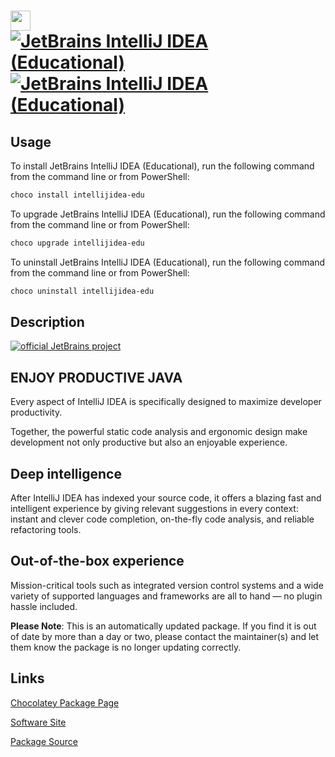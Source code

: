 ﻿# <img src="https://cdn.jsdelivr.net/gh/mkevenaar/chocolatey-packages@1a84d4bb32d44c7d8251d48471814ccd194dfc24/icons/intellijidea-edu.png" width="32" height="32"/> [![JetBrains IntelliJ IDEA (Educational)](https://img.shields.io/chocolatey/v/intellijidea-edu.svg?label=JetBrains+IntelliJ+IDEA+(Educational))](https://community.chocolatey.org/packages/intellijidea-edu) [![JetBrains IntelliJ IDEA (Educational)](https://img.shields.io/chocolatey/dt/intellijidea-edu.svg)](https://community.chocolatey.org/packages/intellijidea-edu)

## Usage

To install JetBrains IntelliJ IDEA (Educational), run the following command from the command line or from PowerShell:

```powershell
choco install intellijidea-edu
```

To upgrade JetBrains IntelliJ IDEA (Educational), run the following command from the command line or from PowerShell:

```powershell
choco upgrade intellijidea-edu
```

To uninstall JetBrains IntelliJ IDEA (Educational), run the following command from the command line or from PowerShell:

```powershell
choco uninstall intellijidea-edu
```

## Description

[![official JetBrains project](http://jb.gg/badges/official-plastic.svg)](https://confluence.jetbrains.com/display/ALL/JetBrains+on+GitHub)

## ENJOY PRODUCTIVE JAVA

Every aspect of IntelliJ IDEA is specifically designed to maximize developer productivity.

Together, the powerful static code analysis and ergonomic design make development not only productive but also an enjoyable experience.

## Deep intelligence

After IntelliJ IDEA has indexed your source code, it offers a blazing fast and intelligent experience by giving relevant suggestions in every context: instant and clever code completion, on-the-fly code analysis, and reliable refactoring tools.

## Out-of-the-box experience

Mission-critical tools such as integrated version control systems and a wide variety of supported languages and frameworks are all to hand — no plugin hassle included.

**Please Note**: This is an automatically updated package. If you find it is
out of date by more than a day or two, please contact the maintainer(s) and
let them know the package is no longer updating correctly.


## Links

[Chocolatey Package Page](https://community.chocolatey.org/packages/intellijidea-edu)

[Software Site](https://www.jetbrains.com/education/)

[Package Source](https://github.com/mkevenaar/chocolatey-packages/tree/master/automatic/intellijidea-edu)

